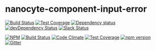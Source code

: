 # nanocyte-component-input-error

[![Build Status](https://travis-ci.org/octoblu/nanocyte-component-input-error.svg?branch=master)](https://travis-ci.org/octoblu/nanocyte-component-input-error)
[![Test Coverage](https://codecov.io/gh/octoblu/nanocyte-component-input-error/branch/master/graph/badge.svg)](https://codecov.io/gh/octoblu/nanocyte-component-input-error)
[![Dependency status](http://img.shields.io/david/octoblu/nanocyte-component-input-error.svg?style=flat)](https://david-dm.org/octoblu/nanocyte-component-input-error)
[![devDependency Status](http://img.shields.io/david/dev/octoblu/nanocyte-component-input-error.svg?style=flat)](https://david-dm.org/octoblu/nanocyte-component-input-error#info=devDependencies)
[![Slack Status](http://community-slack.octoblu.com/badge.svg)](http://community-slack.octoblu.com)

[![NPM](https://nodei.co/npm/nanocyte-component-input-error.svg?style=flat)](https://npmjs.org/package/nanocyte-component-input-error)
[![Build Status](https://travis-ci.org/octoblu/nanocyte-component-input-error.svg?branch=master)](https://travis-ci.org/octoblu/nanocyte-component-input-error)
[![Code Climate](https://codeclimate.com/github/octoblu/nanocyte-component-input-error/badges/gpa.svg)](https://codeclimate.com/github/octoblu/nanocyte-component-input-error)
[![Test Coverage](https://codeclimate.com/github/octoblu/nanocyte-component-input-error/badges/coverage.svg)](https://codeclimate.com/github/octoblu/nanocyte-component-input-error)
[![npm version](https://badge.fury.io/js/nanocyte-component-input-error.svg)](http://badge.fury.io/js/nanocyte-component-input-error)
[![Gitter](https://badges.gitter.im/octoblu/help.svg)](https://gitter.im/octoblu/help)
